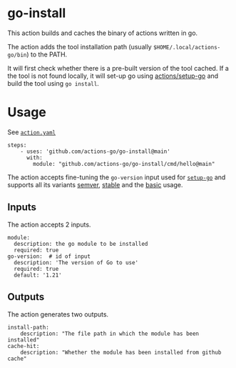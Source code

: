 # go-install

This action builds and caches the binary of actions written in go.

The action adds the tool installation path (usually `$HOME/.local/actions-go/bin`) to the PATH.

It will first check whether there is a pre-built version of the tool cached.
If a the tool is not found locally, it will set-up go using [actions/setup-go](https://github.com/actions/setup-go)
and build the tool using `go install`.

# Usage

See [`action.yaml`](https://github.com/actions-go/go-install/blob/main/action.yml)

```
steps:
    - uses: 'github.com/actions-go/go-install@main'
      with:
        module: "github.com/actions-go/go-install/cmd/hello@main"
```

The action accepts fine-tuning the `go-version` input used for [`setup-go`](https://github.com/actions/setup-go) and supports all its variants [semver](https://github.com/actions/setup-go#v3), [stable](https://github.com/actions/setup-go#using-stableoldstable-aliases) and the [basic](https://github.com/actions/setup-go#basic) usage.


## Inputs

The action accepts 2 inputs.

```
module:
  description: the go module to be installed
  required: true
go-version:  # id of input
  description: 'The version of Go to use'
  required: true
  default: '1.21'
```

## Outputs

The action generates two outputs.

```
install-path:
    description: "The file path in which the module has been installed"
cache-hit:
    description: "Whether the module has been installed from github cache"
```